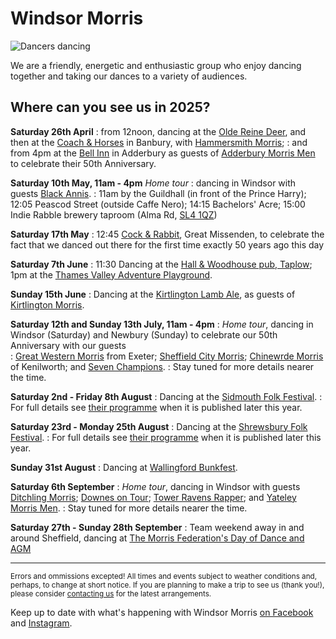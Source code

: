 
Windsor Morris
==============

<img class="img-right" src="/img/IMG_7201.jpg" alt="Dancers dancing" />

We are a friendly, energetic and enthusiastic group who enjoy dancing together and taking our dances to a variety of audiences. 

Where can you see us in 2025?
-----------------------------

**Saturday 26th April** 
: from 12noon, dancing at the [Olde Reine Deer](https://whatpub.com/pubs/OXN/11/olde-reine-deer-inn-banbury), and then at the [Coach & Horses](https://whatpub.com/pubs/OXN/61/coach-horses-banbury) in Banbury, with [Hammersmith Morris](https://www.hammersmithmorris.org.uk/);
: and from 4pm at the [Bell Inn](https://whatpub.com/pubs/OXN/133/bell-inn-adderbury) in Adderbury as guests of [Adderbury Morris Men](https://www.adderburymorris.org.uk/) to celebrate their 50th Anniversary.

**Saturday 10th May, 11am - 4pm** _Home tour_
: dancing in Windsor with guests [Black Annis](https://blackannismorris.org/). 
: 11am by the Guildhall (in front of the Prince Harry); 12:05 Peascod Street (outside Caffe Nero); 14:15 Bachelors' Acre; 15:00 Indie Rabble brewery taproom (Alma Rd, [SL4 1QZ](https://www.google.com/maps/place/Indie+Rabble+Brewing+Company/@51.483531,-0.611781,14z/data=!4m6!3m5!1s0x48767bc7ff13d37f:0xa9a2f75892a62a60!8m2!3d51.4835306!4d-0.6117808!16s%2Fg%2F11v4j7x20z?hl=en&entry=ttu&g_ep=EgoyMDI1MDQyMS4wIKXMDSoASAFQAw%3D%3D))

**Saturday 17th May**
: 12:45 [Cock & Rabbit](https://camra.org.uk/pubs/cock-rabbit-the-lee-165398), Great Missenden, to celebrate the fact that we danced out there for the first time exactly 50 years ago this day

**Saturday 7th June**
: 11:30 Dancing at the [Hall & Woodhouse pub, Taplow](https://camra.org.uk/pubs/hall-woodhouse-taplow-taplow-196848); 1pm at the [Thames Valley Adventure Playground](https://www.tvap.co.uk/).

**Sunday 15th June**
: Dancing at the [Kirtlington Lamb Ale](https://kirtlington-morris.org.uk/kirtlington-lamb-ale-2/), as guests of [Kirtlington Morris](https://kirtlington-morris.org.uk/).

**Saturday 12th and Sunday 13th July, 11am - 4pm**
: _Home tour_, dancing in Windsor (Saturday) and Newbury (Sunday) to celebrate our 50th Anniversary with our guests  
: [Great Western Morris](https://www.great-western.org.uk/) from Exeter; [Sheffield City Morris](https://sheffieldcitymorris.org.uk/); [Chinewrde Morris](http://www.chinewrde.co.uk/) of Kenilworth; and [Seven Champions](https://www.facebook.com/groups/sevenchampionsfans/).
: Stay tuned for more details nearer the time.

**Saturday 2nd - Friday 8th August**
: Dancing at the [Sidmouth Folk Festival](https://sidmouthfolkfestival.co.uk/). 
: For full details see [their programme](https://sidmouthfolkfestival.co.uk/display-dance/) when it is published later this year.

**Saturday 23rd - Monday 25th August**
: Dancing at the [Shrewsbury Folk Festival](https://shrewsburyfolkfestival.co.uk/). 
: For full details see [their programme](https://shrewsburyfolkfestival.co.uk/line-up/morrisanddancesides/) when it is published later this year.

**Sunday 31st August**
: Dancing at [Wallingford Bunkfest](http://www.bunkfest.co.uk/).

**Saturday 6th September**
: _Home tour_, dancing in Windsor with guests [Ditchling Morris](https://www.ditchlingmorris.org/); [Downes on Tour](https://www.google.com/search?q=%23downesontourmorris); [Tower Ravens Rapper](https://www.towerravens.org.uk/); and [Yateley Morris Men](https://yateleymorrismen.org.uk/).
: Stay tuned for more details nearer the time.

**Saturday 27th - Sunday 28th September**
: Team weekend away in and around Sheffield, dancing at [The Morris Federation's Day of Dance and AGM](https://www.morrisfed.org.uk/event/morris-federation-day-of-dance-and-agm-2025/)

----

<small>Errors and ommissions excepted!  All times and events subject to weather conditions and, perhaps, to change at short notice. If you are planning to make a trip to see us (thank you!), please consider [contacting us](contact-us/) for the latest arrangements.</small>

Keep up to date with what's happening with Windsor Morris 
<a href='https://www.facebook.com/windsormorrisdancers'>on Facebook<i class="stack fab fa-facebook-square"></i></a> and [Instagram](https://www.instagram.com/wmwindsormorris)<i class="stack fab fa-instagram"></i>.
